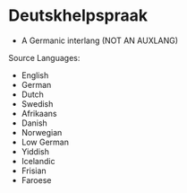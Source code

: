 # Deutskhelpspraak
- A Germanic interlang (NOT AN AUXLANG)

Source Languages:
- English
- German
- Dutch
- Swedish
- Afrikaans
- Danish
- Norwegian
- Low German
- Yiddish
- Icelandic
- Frisian
- Faroese
